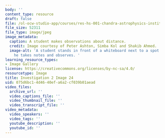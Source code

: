 ```yaml
---
body: ''
content_type: resource
draft: false
file: /ol-ocw-studio-app/courses/res-hs-001-chandra-astrophysics-institute/mithfh_chandra_inv2_dstnc3.jpg
file_size: 52311
file_type: image/jpeg
image_metadata:
  caption: A student makes observations about distance.
  credit: Image courtesy of Peter Ashton, Simba Kol and Shakib Ahmed.
  image-alt: 'A student stands in front of a whiteboard next to a spot of light while
    he takes notes and observes. '
learning_resource_types:
- Image Gallery
license: https://creativecommons.org/licenses/by-nc-sa/4.0/
resourcetype: Image
title: Investigation 2 Image 24
uid: 075d6bc1-4d46-40ef-a6a2-cf039b01aead
video_files:
  archive_url: ''
  video_captions_file: ''
  video_thumbnail_file: ''
  video_transcript_file: ''
video_metadata:
  video_speakers: ''
  video_tags: ''
  youtube_description: ''
  youtube_id: ''
---
```

